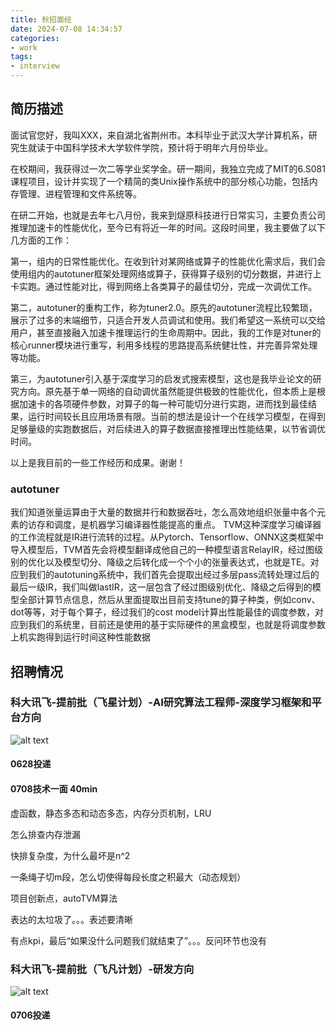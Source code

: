 ```yaml
---
title: 秋招面经
date: 2024-07-08 14:34:57
categories:
- work
tags:
- interview
---
```



<!--more-->

## 简历描述
面试官您好，我叫XXX，来自湖北省荆州市。本科毕业于武汉大学计算机系，研究生就读于中国科学技术大学软件学院，预计将于明年六月份毕业。

在校期间，我获得过一次二等学业奖学金。研一期间，我独立完成了MIT的6.S081课程项目，设计并实现了一个精简的类Unix操作系统中的部分核心功能，包括内存管理、进程管理和文件系统等。

在研二开始，也就是去年七八月份，我来到燧原科技进行日常实习，主要负责公司推理加速卡的性能优化，至今已有将近一年的时间。这段时间里，我主要做了以下几方面的工作：

第一，组内的日常性能优化。在收到针对某网络或算子的性能优化需求后，我们会使用组内的autotuner框架处理网络或算子，获得算子级别的切分数据，并进行上卡实跑。通过性能对比，得到网络上各类算子的最佳切分，完成一次调优工作。

第二，autotuner的重构工作，称为tuner2.0。原先的autotuner流程比较繁琐，展示了过多的末端细节，只适合开发人员调试和使用。我们希望这一系统可以交给用户，甚至直接融入加速卡推理运行的生命周期中。因此，我的工作是对tuner的核心runner模块进行重写，利用多线程的思路提高系统健壮性，并完善异常处理等功能。

第三，为autotuner引入基于深度学习的启发式搜索模型，这也是我毕业论文的研究方向。原先基于单一网络的自动调优虽然能提供极致的性能优化，但本质上是根据加速卡的各项硬件参数，对算子的每一种可能切分进行实跑，进而找到最佳结果，运行时间较长且应用场景有限。当前的想法是设计一个在线学习模型，在得到足够量级的实跑数据后，对后续进入的算子数据直接推理出性能结果，以节省调优时间。

以上是我目前的一些工作经历和成果。谢谢！


### autotuner
我们知道张量运算由于大量的数据并行和数据吞吐，怎么高效地组织张量中各个元素的访存和调度，是机器学习编译器性能提高的重点。
TVM这种深度学习编译器的工作流程就是IR进行流转的过程。从Pytorch、Tensorflow、ONNX这类框架中导入模型后，TVM首先会将模型翻译成他自己的一种模型语言RelayIR，经过图级别的优化以及模型切分、降级之后转化成一个个小的张量表达式，也就是TE。对应到我们的autotuning系统中，我们首先会提取出经过多层pass流转处理过后的最后一级IR，我们叫做lastIR，这一层包含了经过图级别优化、降级之后得到的模型全部计算节点信息，然后从里面提取出目前支持tune的算子种类，例如conv、dot等等，对于每个算子，经过我们的cost model计算出性能最佳的调度参数，对应到我们的系统里，目前还是使用的基于实际硬件的黑盒模型，也就是将调度参数上机实跑得到运行时间这种性能数据


## 招聘情况

### 科大讯飞-提前批（飞星计划）-AI研究算法工程师-深度学习框架和平台方向
![alt text](image1.png)

#### 0628投递

#### 0708技术一面 40min

虚函数，静态多态和动态多态，内存分页机制，LRU

怎么排查内存泄漏

快排复杂度，为什么最坏是n^2

一条绳子切m段，怎么切使得每段长度之积最大（动态规划）

项目创新点，autoTVM算法

表达的太垃圾了。。。表述要清晰

有点kpi，最后“如果没什么问题我们就结束了”。。。反问环节也没有

### 科大讯飞-提前批（飞凡计划）-研发方向
![alt text](image2.png)

#### 0706投递

